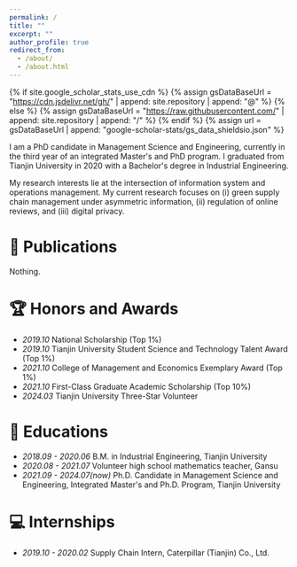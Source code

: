 ```yaml
---
permalink: /
title: ""
excerpt: ""
author_profile: true
redirect_from: 
  - /about/
  - /about.html
---
```


{% if site.google_scholar_stats_use_cdn %}
{% assign gsDataBaseUrl = "https://cdn.jsdelivr.net/gh/" | append: site.repository | append: "@" %}
{% else %}
{% assign gsDataBaseUrl = "https://raw.githubusercontent.com/" | append: site.repository | append: "/" %}
{% endif %}
{% assign url = gsDataBaseUrl | append: "google-scholar-stats/gs_data_shieldsio.json" %}

<span class='anchor' id='about-me'></span>

I am a PhD candidate in Management Science and Engineering, currently in the third year of an integrated Master's and PhD program. I graduated from Tianjin University in 2020 with a Bachelor's degree in Industrial Engineering.

My research interests lie at the intersection of information system and operations management. My current research focuses on (i) green supply chain management under asymmetric information, (ii) regulation of online reviews, and (iii) digital privacy.

<!--
# 🔥 News
- *2022.02*: &nbsp;🎉🎉 Lorem ipsum dolor sit amet, consectetur adipiscing elit. Vivamus ornare aliquet ipsum, ac tempus justo dapibus sit amet. 
- *2022.02*: &nbsp;🎉🎉 Lorem ipsum dolor sit amet, consectetur adipiscing elit. Vivamus ornare aliquet ipsum, ac tempus justo dapibus sit amet. 
-->

# 📝 Publications
Nothing.

# 🏆 Honors and Awards
- *2019.10* National Scholarship (Top 1%)
- *2019.10* Tianjin University Student Science and Technology Talent Award (Top 1%)
- *2021.10* College of Management and Economics Exemplary Award (Top 1%)
- *2021.10* First-Class Graduate Academic Scholarship (Top 10%)
- *2024.03* Tianjin University Three-Star Volunteer

# 📖 Educations
- *2018.09 - 2020.06* B.M. in Industrial Engineering, Tianjin University
- *2020.08 - 2021.07* Volunteer high school mathematics teacher, Gansu
- *2021.09 - 2024.07(now)* Ph.D. Candidate in Management Science and Engineering, Integrated Master's and Ph.D. Program, Tianjin University

<!--
# 💬 Invited Talks
- *2021.06*, Lorem ipsum dolor sit amet, consectetur adipiscing elit. Vivamus ornare aliquet ipsum, ac tempus justo dapibus sit amet. 
- *2021.03*, Lorem ipsum dolor sit amet, consectetur adipiscing elit. Vivamus ornare aliquet ipsum, ac tempus justo dapibus sit amet.  \| [\[video\]](https://github.com/)
-->

# 💻 Internships
- *2019.10 - 2020.02* Supply Chain Intern, Caterpillar (Tianjin) Co., Ltd.
